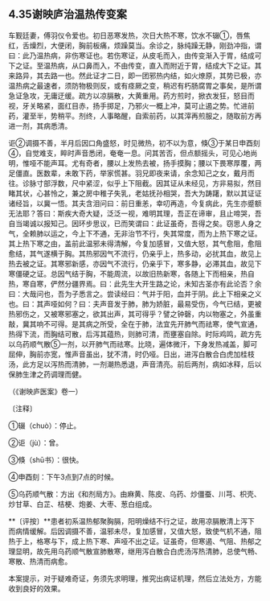 ## 4.35谢映庐治温热传变案

车觐廷妻，傅羽仪令爱也。初日恶寒发热，次日大热不寒，饮水不辍①，唇焦红，舌燥烈，大便闭，胸前板痛，烦躁莫当。余诊之，脉纯躁无静，刚劲冲指，谓曰：此乃温热病，非伤寒证也。若伤寒证，从皮毛而入，由传变渐入于胃，结成可下之证。至温热病，从口鼻而入，不由传变，直入而附近于胃，结成大下之证。其来路异，其去路一也。然此证才二日，即一团邪热内结，如火燎原，其势已极，亦温热病之最速者，须防物极则反，或有痉厥之变，稍迟有朽肠腐胃之事矣，是所谓急证急攻，无庸迂缓。疏方以凉膈散，大黄重用。药方煎时，掀衣发狂，怒目而视，牙关略紧，面红目赤，扬手掷足，乃邪火一概上冲，莫可止遏之势。忙进前药，灌至半，势稍平。剂终，人事略醒，自索前药，以其滓再煎服之，随取前方再进一剂，其病悉清。

讵②调摄不善，半月后因口角盛怒，时见微热，初不以为意，倏③于某日申酉刻④，自觉难支，睟时声音悉闭，奄奄一息。问其苦否，但点额摇头，可见心地尚明，惟哑不能声耳。尤有奇者，腰以上发热去被，扬手摸胸；腰以下畏寒厚覆，两足僵直。医数辈，未敢下药，举家慌甚。羽兄即夜来请，余念知己之女，戴月而往。诊脉寸部浮数，尺中紧涩，似乎上下阻截。因其证从未经见，方非易拟，然目睹其状，心甚怜之，兼之房中稚子失乳，老姑抚孙相哭，吾大为踌躇，默以其证证诸经旨，以冀一悟。其夫含泪问曰：前日重恙，幸叨再造，今复病此，先生亦蹙额无法耶？答曰：斯疾大奇大疑，泛泛一视，难明其理，吾正在谛审，且止啼哭，吾自当竭诚以报知己。因环步思议，已而笑谓曰：此证虽奇，吾得之矣。窃思人身之气，全赖肺以运之，今上下不通，无非治节不行，失其常度，而为上热下寒之证。其上热下寒之由，盖前此温邪未得清解，今复加感冒，又值大怒，其气愈阻，愈阻愈结，其气遂横于胸。其热邪因气不流行，仍亲乎上，热多动，必扰其血，故见上热去被之证。其寒邪新感，亦因气不流行，仍亲乎下，寒多静，必滞其血，故见下寒僵硬之证。总因气结于胸，不能周流，以故旧热新寒，各随上下而相亲，热自热，寒自寒，俨然分疆界焉。曰：此先生大开生路之论，未知古圣亦有此论否？余曰：大哉问也，吾为子悉言之。尝读经曰：气并于阳，血并于阴。此上下相亲之义也。曰：其声哑如何？曰：夫声音发于肺，肺为娇脏，最易受伤，今气已结，更被热邪伤之，又被寒邪塞之，欲其出声，其可得乎？譬之钟磬，内以物塞之，外虽重敲，冀其响不可得。是其病之所受，全在于肺，法宜先开肺气而祛寒，使气宣通，热得下流，而胸结可散，后泻其蕴热，则肺可清，而壅塞自除。时际鸡鸣，疏方先以乌药顺气散⑤一剂，以开肺气而祛寒。比晓，遍体微汗，下身发热减盖，脚可屈伸，胸前亦宽，惟声音虽出，犹不清，时仍哑。日出，进泻白散合白虎加桂枝汤，此方足以泻热而清肺，一剂潮热悉退，声音清亮。前后两剂，病如冰释，后以保肺生津之药调理而健。

（《谢映庐医案》卷一）

〔注释〕

①辍（chuò）：停止。

②讵（jù）：曾。

③倏（shū书）：很快。

④申酉刻：下午3点到7点的时候。

⑤乌药顺气散：方出《和剂局方》。由麻黄、陈皮、乌药、炒僵蚕、川芎、枳壳、炒甘草、白芷、桔梗、炮姜、大枣、葱白组成。

**〔评按〕**患者初系温热郁聚胸膈，阳明燥结不行之证，故用凉膈散清上泻下而病情缓解。后因调摄不善，温邪未尽，复加感冒，又值大怒，致使气机不通，阻热于上，格寒与下，成上热下寒、声哑不出之证。证虽奇，但寒遏、气阻、热郁之理显明，故先用乌药顺气散宣肺散寒，继用泻白散合白虎汤泻热清肺，总使气畅、寒散、热清而病愈。

本案提示，对于疑难奇证，务须先求明理，推究出病证机理，然后立法处方，方能收到良好的效果。
